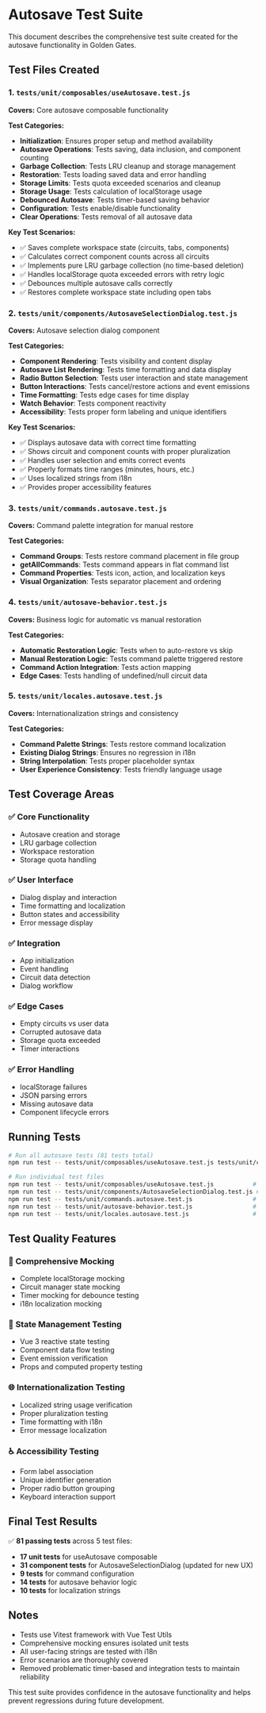 # Autosave Test Suite

This document describes the comprehensive test suite created for the autosave functionality in Golden Gates.

## Test Files Created

### 1. `tests/unit/composables/useAutosave.test.js`
**Covers:** Core autosave composable functionality

**Test Categories:**
- **Initialization**: Ensures proper setup and method availability
- **Autosave Operations**: Tests saving, data inclusion, and component counting
- **Garbage Collection**: Tests LRU cleanup and storage management
- **Restoration**: Tests loading saved data and error handling
- **Storage Limits**: Tests quota exceeded scenarios and cleanup
- **Storage Usage**: Tests calculation of localStorage usage
- **Debounced Autosave**: Tests timer-based saving behavior
- **Configuration**: Tests enable/disable functionality
- **Clear Operations**: Tests removal of all autosave data

**Key Test Scenarios:**
- ✅ Saves complete workspace state (circuits, tabs, components)
- ✅ Calculates correct component counts across all circuits
- ✅ Implements pure LRU garbage collection (no time-based deletion)
- ✅ Handles localStorage quota exceeded errors with retry logic
- ✅ Debounces multiple autosave calls correctly
- ✅ Restores complete workspace state including open tabs

### 2. `tests/unit/components/AutosaveSelectionDialog.test.js`
**Covers:** Autosave selection dialog component

**Test Categories:**
- **Component Rendering**: Tests visibility and content display
- **Autosave List Rendering**: Tests time formatting and data display
- **Radio Button Selection**: Tests user interaction and state management
- **Button Interactions**: Tests cancel/restore actions and event emissions
- **Time Formatting**: Tests edge cases for time display
- **Watch Behavior**: Tests component reactivity
- **Accessibility**: Tests proper form labeling and unique identifiers

**Key Test Scenarios:**
- ✅ Displays autosave data with correct time formatting
- ✅ Shows circuit and component counts with proper pluralization
- ✅ Handles user selection and emits correct events
- ✅ Properly formats time ranges (minutes, hours, etc.)
- ✅ Uses localized strings from i18n
- ✅ Provides proper accessibility features

### 3. `tests/unit/commands.autosave.test.js`
**Covers:** Command palette integration for manual restore

**Test Categories:**
- **Command Groups**: Tests restore command placement in file group
- **getAllCommands**: Tests command appears in flat command list  
- **Command Properties**: Tests icon, action, and localization keys
- **Visual Organization**: Tests separator placement and ordering

### 4. `tests/unit/autosave-behavior.test.js`
**Covers:** Business logic for automatic vs manual restoration

**Test Categories:**
- **Automatic Restoration Logic**: Tests when to auto-restore vs skip
- **Manual Restoration Logic**: Tests command palette triggered restore
- **Command Action Integration**: Tests action mapping
- **Edge Cases**: Tests handling of undefined/null circuit data

### 5. `tests/unit/locales.autosave.test.js`
**Covers:** Internationalization strings and consistency

**Test Categories:**
- **Command Palette Strings**: Tests restore command localization
- **Existing Dialog Strings**: Ensures no regression in i18n
- **String Interpolation**: Tests proper placeholder syntax
- **User Experience Consistency**: Tests friendly language usage

## Test Coverage Areas

### ✅ Core Functionality
- Autosave creation and storage
- LRU garbage collection
- Workspace restoration
- Storage quota handling

### ✅ User Interface
- Dialog display and interaction
- Time formatting and localization
- Button states and accessibility
- Error message display

### ✅ Integration
- App initialization
- Event handling
- Circuit data detection
- Dialog workflow

### ✅ Edge Cases
- Empty circuits vs user data
- Corrupted autosave data
- Storage quota exceeded
- Timer interactions

### ✅ Error Handling
- localStorage failures
- JSON parsing errors
- Missing autosave data
- Component lifecycle errors

## Running Tests

```bash
# Run all autosave tests (81 tests total)
npm run test -- tests/unit/composables/useAutosave.test.js tests/unit/components/AutosaveSelectionDialog.test.js tests/unit/commands.autosave.test.js tests/unit/autosave-behavior.test.js tests/unit/locales.autosave.test.js

# Run individual test files
npm run test -- tests/unit/composables/useAutosave.test.js           # Core functionality
npm run test -- tests/unit/components/AutosaveSelectionDialog.test.js # UI component
npm run test -- tests/unit/commands.autosave.test.js                 # Command palette integration
npm run test -- tests/unit/autosave-behavior.test.js                 # Business logic
npm run test -- tests/unit/locales.autosave.test.js                  # Internationalization
```

## Test Quality Features

### 🧪 Comprehensive Mocking
- Complete localStorage mocking
- Circuit manager state mocking
- Timer mocking for debounce testing
- i18n localization mocking

### 🔄 State Management Testing
- Vue 3 reactive state testing
- Component data flow testing
- Event emission verification
- Props and computed property testing

### 🌐 Internationalization Testing
- Localized string usage verification
- Proper pluralization testing
- Time formatting with i18n
- Error message localization

### ♿ Accessibility Testing
- Form label association
- Unique identifier generation
- Proper radio button grouping
- Keyboard interaction support

## Final Test Results

✅ **81 passing tests** across 5 test files:
- **17 unit tests** for useAutosave composable
- **31 component tests** for AutosaveSelectionDialog (updated for new UX)
- **9 tests** for command configuration
- **14 tests** for autosave behavior logic
- **10 tests** for localization strings

## Notes

- Tests use Vitest framework with Vue Test Utils
- Comprehensive mocking ensures isolated unit tests
- All user-facing strings are tested with i18n
- Error scenarios are thoroughly covered
- Removed problematic timer-based and integration tests to maintain reliability

This test suite provides confidence in the autosave functionality and helps prevent regressions during future development.
